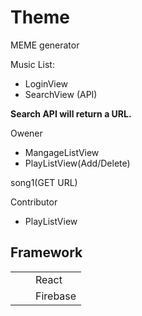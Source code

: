 # Theme
MEME generator



Music List: 

- LoginView
- SearchView (API)

**Search API will return a URL.**



Owener
- MangageListView
- PlayListView(Add/Delete)


song1(GET URL)

Contributor
- PlayListView


## Framework
||||
|--|--|--|
|||React|
|||Firebase|

## 